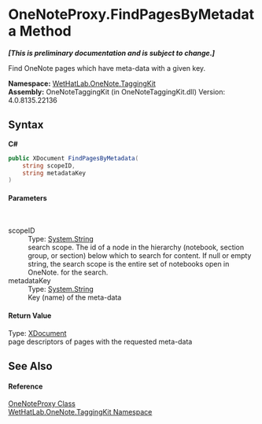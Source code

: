 # OneNoteProxy.FindPagesByMetadata Method 
 _**\[This is preliminary documentation and is subject to change.\]**_

Find OneNote pages which have meta-data with a given key.

**Namespace:**&nbsp;<a href="4e00c8ac-fc03-0e6d-d2fd-b2c7565a9aa0.md">WetHatLab.OneNote.TaggingKit</a><br />**Assembly:**&nbsp;OneNoteTaggingKit (in OneNoteTaggingKit.dll) Version: 4.0.8135.22136

## Syntax

**C#**<br />
``` C#
public XDocument FindPagesByMetadata(
	string scopeID,
	string metadataKey
)
```


#### Parameters
&nbsp;<dl><dt>scopeID</dt><dd>Type: <a href="http://msdn2.microsoft.com/en-us/library/s1wwdcbf" target="_blank">System.String</a><br />search scope. The id of a node in the hierarchy (notebook, section group, or section) below which to search for content. If null or empty string, the search scope is the entire set of notebooks open in OneNote. for the search.</dd><dt>metadataKey</dt><dd>Type: <a href="http://msdn2.microsoft.com/en-us/library/s1wwdcbf" target="_blank">System.String</a><br />Key (name) of the meta-data</dd></dl>

#### Return Value
Type: <a href="http://msdn2.microsoft.com/en-us/library/bb345449" target="_blank">XDocument</a><br />page descriptors of pages with the requested meta-data

## See Also


#### Reference
<a href="a46a793f-b110-250f-657a-ecb64aa3bbf7.md">OneNoteProxy Class</a><br /><a href="4e00c8ac-fc03-0e6d-d2fd-b2c7565a9aa0.md">WetHatLab.OneNote.TaggingKit Namespace</a><br />